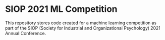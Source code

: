 # SIOP 2021 ML Competition

This repository stores code created for a machine learning competition as part of the SIOP (Society for Industrial and Organizational Psychology) 2021 Annual Conference.
